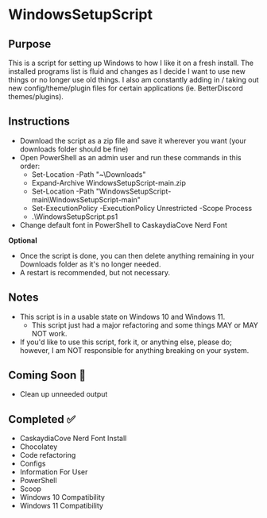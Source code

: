 # WindowsSetupScript

## Purpose

This is a script for setting up Windows to how I like it on a fresh install. The installed programs list is fluid and changes as I decide I want to use new things or no longer use old things. I also am constantly adding in / taking out new config/theme/plugin files for certain applications (ie. BetterDiscord themes/plugins).

## Instructions

- Download the script as a zip file and save it wherever you want (your downloads folder should be fine)
- Open PowerShell as an admin user and run these commands in this order:
  - Set-Location -Path "~\Downloads"
  - Expand-Archive WindowsSetupScript-main.zip
  - Set-Location -Path "WindowsSetupScript-main\WindowsSetupScript-main"
  - Set-ExecutionPolicy -ExecutionPolicy Unrestricted -Scope Process
  - .\WindowsSetupScript.ps1
- Change default font in PowerShell to CaskaydiaCove Nerd Font

**Optional**

- Once the script is done, you can then delete anything remaining in your Downloads folder as it's no longer needed.
- A restart is recommended, but not necessary.

## Notes

- This script is in a usable state on Windows 10 and Windows 11.
  - This script just had a major refactoring and some things MAY or MAY NOT work.
- If you'd like to use this script, fork it, or anything else, please do; however, I am NOT responsible for anything breaking on your system.

## Coming Soon :construction:

- Clean up unneeded output

## Completed :white_check_mark:

- CaskaydiaCove Nerd Font Install
- Chocolatey
- Code refactoring
- Configs
- Information For User
- PowerShell
- Scoop
- Windows 10 Compatibility
- Windows 11 Compatibility
